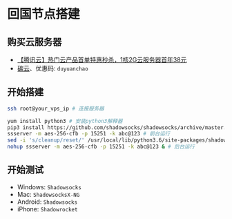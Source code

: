 # 回国节点搭建



## 购买云服务器

* [【腾讯云】热门云产品首单特惠秒杀，1核2G云服务器首年38元](https://cloud.tencent.com/act/cps/redirect?redirect=1077&cps_key=12b21bbe3051afdaeeb5a8b6c70dde77&from=console)
* [碳云](https://coal.coalcloud.net/index)、优惠码: `duyuanchao`



## 开始搭建

``` bash
ssh root@your_vps_ip # 连接服务器

yum install python3 # 安装python3解释器
pip3 install https://github.com/shadowsocks/shadowsocks/archive/master.zip -U # 安装官方python版本ss
ssserver -m aes-256-cfb -p 15251 -k abc@123 # 前台运行
sed -i 's/cleanup/reset/' /usr/local/lib/python3.6/site-packages/shadowsocks/crypto/openssl.py # 如果报错执行
nohup ssserver -m aes-256-cfb -p 15251 -k abc@123 & # 后台运行
```



## 开始测试

* Windows: `Shadowsocks`
* Mac: `ShadowsocksX-NG`
* Android: `Shadowsocks`
* iPhone: `Shadowrocket`